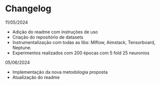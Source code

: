 # Changelog
11/05/2024
- Adição do readme com instruções de uso
- Criação do repositório de datasets
- Instrumentalização com todas as libs: Mlflow, Aimstack, Tensorboard, Neptune.
- Experimentos realizados com 200 épocas com 5 fold 25 neuronios

  
05/06/2024
- Implementação da nova metodologia proposta
- Atualização do readme
